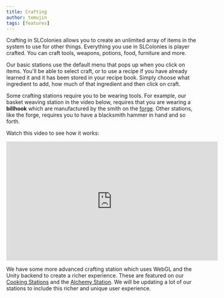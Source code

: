 ```yaml
---
title: Crafting
author: temujin
tags: [features]
---
```

Crafting in SLColonies allows you to create an unlimited array of items in the system to use for other things. Everything you use in SLColonies is player crafted. You can craft tools, weapons, potions, food, furniture and more.

Our basic stations use the default menu that pops up when you click on items. You'll be able to select craft, or to use a recipe if you have already learned it and it has been stored in your recipe book. Simply choose what ingredient to add, how much of that ingredient and then click on craft.

Some crafting stations require you to be wearing tools. For example, our basket weaving station in the video below, requires that you are wearing a **billhook** which are manufactured by the smith on the [forge](https://slcolonies.com/docs/forge/). Other stations, like the forge, requires you to have a blacksmith hammer in hand and so forth.

Watch this video to see how it works:
<iframe width="560" height="315" src="https://www.youtube.com/embed/04J12_9HuXw" title="YouTube video player" frameborder="0" allow="accelerometer; autoplay; clipboard-write; encrypted-media; gyroscope; picture-in-picture" allowfullscreen></iframe>

We have some more advanced crafting station which uses WebGL and the Unity backend to create a richer experience. These are featured on our [Cooking Stations](https://slcolonies.com/docs/cooking/) and the [Alchemy Station](https://slcolonies.com/docs/alchemy/). We will be updating a lot of our stations to include this richer and unique user experience.
